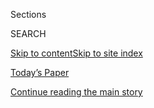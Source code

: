 <div id="app">

<div>

<div class="NYTAppHideMasthead css-1r6wvpq e1suatyy0">

<div class="section css-ui9rw0 e1suatyy2">

<div class="css-eph4ug er09x8g0">

<div class="css-6n7j50">

</div>

<span class="css-1dv1kvn">Sections</span>

<div class="css-10488qs">

<span class="css-1dv1kvn">SEARCH</span>

</div>

[Skip to content](#site-content)[Skip to site
index](#site-index)

</div>

<div class="css-10698na e1huz5gh0">

</div>

</div>

<div id="masthead-bar-one" class="section hasLinks css-15hmgas e1csuq9d3">

<div class="css-uqyvli e1csuq9d0">

</div>

<div class="css-1uqjmks e1csuq9d1">

</div>

<div class="css-9e9ivx">

[](https://myaccount.nytimes3xbfgragh.onion/auth/login?response_type=cookie&client_id=vi)

</div>

<div class="css-1bvtpon e1csuq9d2">

[Today’s Paper](https://www.nytimes3xbfgragh.onion/section/todayspaper)

</div>

</div>

</div>

</div>

<div data-aria-hidden="false">

<div id="site-content" data-role="main">

<div id="top-wrapper" class="css-15p45cc eaca97t0" type="top">

<div id="top-slug" class="css-19x0jxb eaca97t1" hidden="">

Advertisement

</div>

[Continue reading the main
story](#after-top)

<div class="ad top-wrapper" style="text-align:center;height:100%;display:block;min-height:90px">

<div id="top" class="place-ad" data-position="top" data-size-key="top">

</div>

</div>

<div id="after-top">

</div>

</div>

<div id="byline" class="section css-15h4p1b e9abtgs0">

<div class="css-1j21atc e1svk9qx1">

<div class="css-nfcc9b e1svk9qx3">

<div class="css-vl9dhg e1svk9qx5">

<div class="css-1nrhkj6 e1svk9qx6">

# Michael Wines

</div>

## <span></span>

Michael Wines is a national correspondent for The New York Times and
writes about voting and other election-related issues. Since coming to
The Times in 1988, he has covered the Justice Department, the American
intelligence community, the White House, the 1992 presidential campaign,
Congress, the environment and, for nearly 15 years, news and life in
Russia and surrounding states, southern Africa and China. He also has
periodically written about other topics, including the similarity
between Washington, D.C., and theme parks, the joy of pessimism and an
outbreak of cynicism in the spring of 1995.

<span class="css-dd5dyy">More**</span>

</div>

</div>

</div>

<div>

<div id="mid1-wrapper" class="css-1mn4oms eaca97t0" type="rank">

<div id="mid1-slug" class="css-1tag3rd eaca97t1">

Advertisement

</div>

[Continue reading the main
story](#after-mid1)

<div id="mid1" class="ad mid1-wrapper" style="text-align:center;height:100%;display:block">

</div>

<div id="after-mid1">

</div>

</div>

</div>

<div class="css-185go5a e1o5byef0">

<div class="css-15cbhtu">

  - [Latest](#stream-panel)
  - <span class="css-6n7j50">Search</span>
    <div class="control">
    <div class="label-container css-1dv1kvn">
    Search
    </div>
    <div class="css-wm4t3d">
    **<span id="clear-search-input" class="css-1dv1kvn">Clear this text
    input</span>
    </div>
    </div>
    <span class="css-1iovbfw"></span>

<div id="stream-panel" class="section css-8msx5b e1jz0cab1">

<div class="css-13mho3u">

1.  
    
    <div class="css-1cp3ece">
    
    <div class="css-1l4spti">
    
    [](/2020/08/04/us/2020-census-ending-early.html)
    
    <div class="css-79elbk">
    
    ![](https://static01.graylady3jvrrxbe.onion/images/2020/08/04/us/04CENUS/merlin_175075221_67d12f76-904e-4011-838b-bb8359329694-thumbWide.jpg?quality=75&auto=webp&disable=upscale)
    
    </div>
    
    ## After Census Bureau Announces Early End to Its Count, Fears of a Skewed Tally Rise
    
    With 60 million households still uncounted, the bureau said it would
    wrap up the survey a month early. Critics called it a bald move to
    politicize the count in favor of Republicans.
    
    <div class="css-1nqbnmb ea5icrr0">
    
    By <span class="css-1n7hynb">Michael
    Wines</span>
    
    </div>
    
    </div>
    
    <div class="css-1lc2l26 e1xfvim33">
    
    </div>
    
    </div>

2.  
    
    <div class="css-1cp3ece">
    
    <div class="css-1l4spti">
    
    [](/2020/07/28/us/trump-census.html)
    
    <div class="css-79elbk">
    
    ![](https://static01.graylady3jvrrxbe.onion/images/2020/07/26/us/26census-2/merlin_170599233_81fbb0a1-5d87-49a2-a226-710f1fe70719-thumbWide.jpg?quality=75&auto=webp&disable=upscale)
    
    </div>
    
    ## New Census Worry: A Rushed Count Could Mean a Botched One
    
    Stalled by the pandemic, the count is supposed to resume soon. But
    census experts are rattled by signs of a push from the White House
    to finish it early.
    
    <div class="css-1nqbnmb ea5icrr0">
    
    By <span class="css-1n7hynb">Michael
    Wines</span>
    
    </div>
    
    </div>
    
    <div class="css-1lc2l26 e1xfvim33">
    
    </div>
    
    </div>

3.  
    
    <div class="css-1cp3ece">
    
    <div class="css-1l4spti">
    
    [](/2020/07/07/us/2020-election-laws.html)
    
    <div class="css-79elbk">
    
    ![](https://static01.graylady3jvrrxbe.onion/images/2020/07/05/us/05VIRUS-VOTINGLAWSUITS-lede/05VIRUS-VOTINGLAWSUITS-lede-thumbWide.jpg?quality=75&auto=webp&disable=upscale)
    
    </div>
    
    ## As November Looms, So Does the Most Litigious Election Ever
    
    Last week alone, three federal rulings set election parameters in
    three states. And scores of legal fights spawned by the pandemic are
    shaping who will vote and how.
    
    <div class="css-1nqbnmb ea5icrr0">
    
    By <span class="css-1n7hynb">Michael
    Wines</span>
    
    </div>
    
    </div>
    
    <div class="css-1lc2l26 e1xfvim33">
    
    </div>
    
    </div>

4.  
    
    <div class="css-1cp3ece">
    
    <div class="css-1l4spti">
    
    [](/2020/06/27/us/2020-primary-election-voting.html)
    
    <div class="css-79elbk">
    
    ![](https://static01.graylady3jvrrxbe.onion/images/2020/06/27/us/27virus-voting-1/merlin_173379864_73d8e516-47c8-4e33-9261-5a3887ae43e7-thumbWide.jpg?quality=75&auto=webp&disable=upscale)
    
    </div>
    
    ## From 47 Primaries, 4 Warning Signs About the 2020 Vote
    
    State election officials face shortages of money, poll workers,
    capacity to print ballots and public trust — without much time to
    fix them.
    
    <div class="css-1nqbnmb ea5icrr0">
    
    By <span class="css-1n7hynb">Michael
    Wines</span>
    
    </div>
    
    </div>
    
    <div class="css-1lc2l26 e1xfvim33">
    
    </div>
    
    </div>

5.  
    
    <div class="css-1cp3ece">
    
    <div class="css-1l4spti">
    
    [](/2020/06/23/us/census-bureau-cogley-korzeniewski.html)
    
    <div class="css-79elbk">
    
    ![](https://static01.graylady3jvrrxbe.onion/images/2020/07/22/us/22census/22census-thumbWide.jpg?quality=75&auto=webp&disable=upscale)
    
    </div>
    
    ## Census Bureau Adds Top-Level Political Posts, Raising Fears for 2020 Count
    
    The census, which is constitutionally mandated to count every person
    in the country, has traditionally been carried out in a rigidly
    nonpartisan fashion.
    
    <div class="css-1nqbnmb ea5icrr0">
    
    By <span class="css-1n7hynb">Michael
    Wines</span>
    
    </div>
    
    </div>
    
    <div class="css-1lc2l26 e1xfvim33">
    
    </div>
    
    </div>

6.  
    
    <div class="css-1cp3ece">
    
    <div class="css-1l4spti">
    
    [](/2020/06/14/us/voter-registration-coronavirus-2020-election.html)
    
    <div class="css-79elbk">
    
    ![](https://static01.graylady3jvrrxbe.onion/images/2020/06/14/us/politics/14registrater/merlin_173180280_263bbbdf-fd20-41f7-b0fe-e65f1a274013-thumbWide.jpg?quality=75&auto=webp&disable=upscale)
    
    </div>
    
    ## Covid-19 Changed How We Vote. It Could Also Change Who Votes.
    
    In presidential election years, state driver licensing offices and
    registration drives generate a torrent of new voters. The pandemic
    has cut that to a trickle.
    
    <div class="css-1nqbnmb ea5icrr0">
    
    By <span class="css-1n7hynb">Michael
    Wines</span>
    
    </div>
    
    </div>
    
    <div class="css-1lc2l26 e1xfvim33">
    
    </div>
    
    </div>

7.  
    
    <div class="css-1cp3ece">
    
    <div class="css-1l4spti">
    
    [](/2020/06/10/us/politics/voting-by-mail-georgia.html)
    
    <div class="css-79elbk">
    
    ![](https://static01.graylady3jvrrxbe.onion/images/2020/06/10/us/10VOTEBYMAIL-atlanta/merlin_173386293_5fc8a963-2b03-43a5-996e-027114568a18-thumbWide.jpg?quality=75&auto=webp&disable=upscale)
    
    </div>
    
    ## Beyond Georgia: A Warning for November as States Scramble to Expand Vote-by-Mail
    
    Turnout has remained high as states have raced to allow voting by
    mail. But getting a full count on Election Day looks increasingly
    difficult.
    
    <div class="css-1nqbnmb ea5icrr0">
    
    By <span class="css-1n7hynb">Nick Corasaniti <span>and</span>
    Michael
    Wines</span>
    
    </div>
    
    </div>
    
    <div class="css-1lc2l26 e1xfvim33">
    
    </div>
    
    </div>

8.  
    
    <div class="css-1cp3ece">
    
    <div class="css-1l4spti">
    
    [](/2020/05/29/us/looting-starts-shooting-starts.html)
    
    <div class="css-79elbk">
    
    ![](https://static01.graylady3jvrrxbe.onion/images/2020/05/29/us/29QUIP-trump/merlin_172929318_52802452-a7b6-47dd-8159-8b92c05264c7-thumbWide.jpg?quality=75&auto=webp&disable=upscale)
    
    </div>
    
    ## ‘Looting’ Comment From Trump Dates Back to Racial Unrest of the 1960s
    
    The phrase the president tweeted, “When the looting starts, the
    shooting starts,” was used by a Miami police chief widely condemned
    by civil rights groups.
    
    <div class="css-1nqbnmb ea5icrr0">
    
    By <span class="css-1n7hynb">Michael
    Wines</span>
    
    </div>
    
    </div>
    
    <div class="css-1lc2l26 e1xfvim33">
    
    </div>
    
    </div>

9.  
    
    <div class="css-1cp3ece">
    
    <div class="css-1l4spti">
    
    [](/2020/05/25/us/vote-by-mail-coronavirus.html)
    
    <div class="css-79elbk">
    
    ![](https://static01.graylady3jvrrxbe.onion/images/2020/05/24/us/00ballot-1/merlin_172014087_713d8976-690d-44ac-b69e-8d5d3bd7b44e-thumbWide.jpg?quality=75&auto=webp&disable=upscale)
    
    </div>
    
    ## Which Party Would Benefit Most From Voting by Mail? It’s Complicated
    
    Conventional wisdom has been that Democrats are more likely to
    benefit from voting by mail. But that’s not what research has shown.
    
    <div class="css-1nqbnmb ea5icrr0">
    
    By <span class="css-1n7hynb">Michael
    Wines</span>
    
    </div>
    
    </div>
    
    <div class="css-1lc2l26 e1xfvim33">
    
    </div>
    
    </div>

10. 
    
    <div class="css-1cp3ece">
    
    <div class="css-1l4spti">
    
    [](/2020/05/21/us/vote-by-mail-trump.html)
    
    <div class="css-79elbk">
    
    ![](https://static01.graylady3jvrrxbe.onion/images/2020/05/21/us/21votebymail-1/merlin_172208523_880cb1de-9249-40b9-bf98-288163a89126-thumbWide.jpg?quality=75&auto=webp&disable=upscale)
    
    </div>
    
    ## As Trump Rails Against Voting by Mail, States Open the Door for It
    
    Despite the president’s opposition, states are increasingly reducing
    barriers to what many see as the safest way to vote amid the
    pandemic.
    
    <div class="css-1nqbnmb ea5icrr0">
    
    By <span class="css-1n7hynb">Michael Wines</span>
    
    </div>
    
    </div>
    
    <div class="css-1lc2l26 e1xfvim33">
    
    </div>
    
    </div>

<div class="css-13mho3u">

<div class="css-1t62hi8">

<div class="css-1stvaey">

Show
More

<div>

<div style="border:0;clip:rect(0 0 0 0);height:1px;margin:-1px;overflow:hidden;white-space:nowrap;padding:0;width:1px;position:absolute" data-role="log" data-aria-live="assertive">

</div>

<div style="border:0;clip:rect(0 0 0 0);height:1px;margin:-1px;overflow:hidden;white-space:nowrap;padding:0;width:1px;position:absolute" data-role="log" data-aria-live="assertive">

</div>

<div style="border:0;clip:rect(0 0 0 0);height:1px;margin:-1px;overflow:hidden;white-space:nowrap;padding:0;width:1px;position:absolute" data-role="log" data-aria-live="polite">

</div>

<div style="border:0;clip:rect(0 0 0 0);height:1px;margin:-1px;overflow:hidden;white-space:nowrap;padding:0;width:1px;position:absolute" data-role="log" data-aria-live="polite">

</div>

</div>

</div>

</div>

</div>

</div>

<div class="css-g6hk37 supplemental">

<div id="mid2-wrapper" class="css-10wkyv7 eaca97t0" type="lede">

<div id="mid2-slug" class="css-1tag3rd eaca97t1">

Advertisement

</div>

[Continue reading the main
story](#after-mid2)

<div id="mid2" class="ad mid2-wrapper" style="text-align:center;height:100%;display:block;min-height:250px">

</div>

<div id="after-mid2">

</div>

</div>

## Follow Elsewhere

<div class="module-body">

  - [**<span data-aria-hidden="true">miwine</span><span class="css-1dv1kvn">twitter
    page for miwine</span>](https://twitter.com/miwine)

</div>

## Feedback? Questions?

<div class="css-hftqp3">

Include your name, the article headline, and your message.

</div>

Email Author

</div>

</div>

</div>

</div>

</div>

</div>

## Site Index

<div>

</div>

## Site Information Navigation

  - [© <span>2020</span> <span>The New York Times
    Company</span>](https://help.nytimes3xbfgragh.onion/hc/en-us/articles/115014792127-Copyright-notice)

<!-- end list -->

  - [NYTCo](https://www.nytco.com/)
  - [Contact
    Us](https://help.nytimes3xbfgragh.onion/hc/en-us/articles/115015385887-Contact-Us)
  - [Work with us](https://www.nytco.com/careers/)
  - [Advertise](https://nytmediakit.com/)
  - [T Brand Studio](http://www.tbrandstudio.com/)
  - [Your Ad
    Choices](https://www.nytimes3xbfgragh.onion/privacy/cookie-policy#how-do-i-manage-trackers)
  - [Privacy](https://www.nytimes3xbfgragh.onion/privacy)
  - [Terms of
    Service](https://help.nytimes3xbfgragh.onion/hc/en-us/articles/115014893428-Terms-of-service)
  - [Terms of
    Sale](https://help.nytimes3xbfgragh.onion/hc/en-us/articles/115014893968-Terms-of-sale)
  - [Site
    Map](https://spiderbites.nytimes3xbfgragh.onion)
  - [Help](https://help.nytimes3xbfgragh.onion/hc/en-us)
  - [Subscriptions](https://www.nytimes3xbfgragh.onion/subscription?campaignId=37WXW)

</div>

</div>
